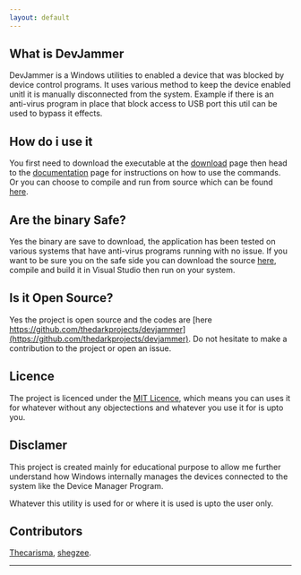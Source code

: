 ```yaml
---
layout: default
---
```


## What is DevJammer

DevJammer is a Windows utilities to enabled a device that was blocked by device control programs. It uses various 
method to keep the device enabled unitl it is manually disconnected from the system. Example if there is an anti-virus 
program in place that block access to USB port this util can be used to bypass it effects.

## How do i use it 

You first need to download the executable at the [download](./download.html) page then head to the [documentation](./documentation.html) page for instructions on how to 
use the commands. Or you can choose to compile and run from source which can be found [here](https://github.com/thedarkprojects/devjammer).

## Are the binary Safe?

Yes the binary are save to download, the application has been tested on various systems that have anti-virus programs 
running with no issue. If you want to be sure you on the safe side you can download the source [here](https://github.com/thedarkprojects/devjammer), 
compile and build it in Visual Studio then run on your system.

## Is it Open Source?

Yes the project is open source and the codes are [here https://github.com/thedarkprojects/devjammer](https://github.com/thedarkprojects/devjammer). 
Do not hesitate to make a contribution to the project or open an issue. 

## Licence 

The project is licenced under the [MIT Licence](https://opensource.org/licenses/MIT), which means you can uses it for whatever without 
any objectections and whatever you use it for is upto you.

## Disclamer

This project is created mainly for educational purpose to allow me further understand how Windows internally manages 
the devices connected to the system like the Device Manager Program. 

Whatever this utility is used for or where it is used is upto the user only.

## Contributors

[Thecarisma](https://www.twitter.com/iamthecarisma), [shegzee](https://github.com/shegzee).

---
